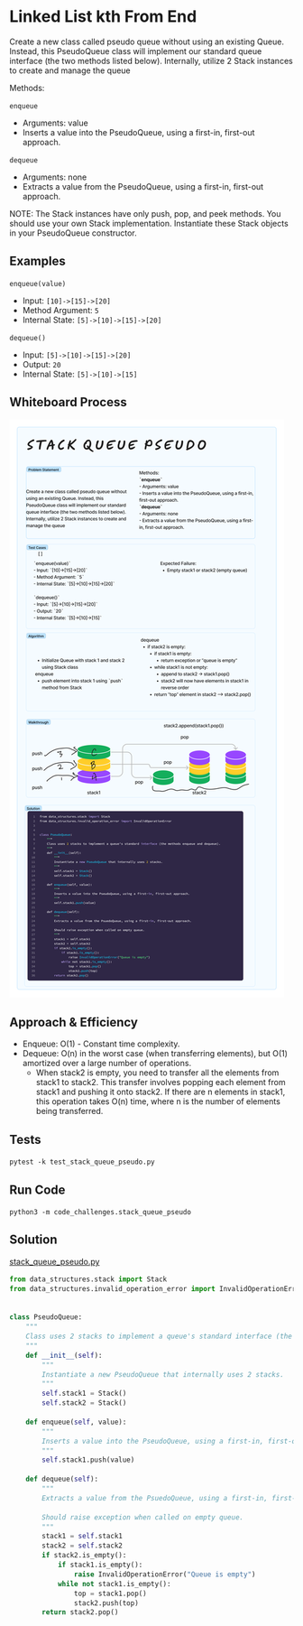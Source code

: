 # Linked List kth From End
<!-- Description of the challenge -->
Create a new class called pseudo queue without using an existing Queue. Instead, this PseudoQueue class will implement our standard queue interface (the two methods listed below). Internally, utilize 2 Stack instances to create and manage the queue

Methods:

`enqueue`

- Arguments: value
- Inserts a value into the PseudoQueue, using a first-in, first-out approach.

`dequeue`

- Arguments: none
- Extracts a value from the PseudoQueue, using a first-in, first-out approach.

NOTE: The Stack instances have only push, pop, and peek methods. You should use your own Stack implementation. Instantiate these Stack objects in your PseudoQueue constructor.

## Examples

`enqueue(value)`

- Input: `[10]->[15]->[20]`
- Method Argument: `5`
- Internal State: `[5]->[10]->[15]->[20]`

`dequeue()`

- Input: `[5]->[10]->[15]->[20]`
- Output: `20`
- Internal State: `[5]->[10]->[15]`

## Whiteboard Process
<!-- Embedded whiteboard image -->
![Stack Queue Pseudo Whiteboard](Stack_Queue_Pseudo_Whiteboard.png)

## Approach & Efficiency

- Enqueue: O(1) - Constant time complexity.
- Dequeue: O(n) in the worst case (when transferring elements), but O(1) amortized over a large number of operations.
  - When stack2 is empty, you need to transfer all the elements from stack1 to stack2. This transfer involves popping each element from stack1 and pushing it onto stack2. If there are n elements in stack1, this operation takes O(n) time, where n is the number of elements being transferred.

## Tests

`pytest -k test_stack_queue_pseudo.py`

## Run Code

`python3 -m code_challenges.stack_queue_pseudo`

## Solution

[stack_queue_pseudo.py](../../code_challenges/stack_queue_pseudo.py)

```python
from data_structures.stack import Stack
from data_structures.invalid_operation_error import InvalidOperationError


class PseudoQueue:
    """
    Class uses 2 stacks to implement a queue's standard interface (the methods enqueue and dequeue).
    """
    def __init__(self):
        """
        Instantiate a new PseudoQueue that internally uses 2 stacks.
        """
        self.stack1 = Stack()
        self.stack2 = Stack()

    def enqueue(self, value):
        """
        Inserts a value into the PseudoQueue, using a first-in, first-out approach.
        """
        self.stack1.push(value)

    def dequeue(self):
        """
        Extracts a value from the PsuedoQueue, using a first-in, first-out approach.

        Should raise exception when called on empty queue.
        """
        stack1 = self.stack1
        stack2 = self.stack2
        if stack2.is_empty():
            if stack1.is_empty():
                raise InvalidOperationError("Queue is empty")
            while not stack1.is_empty():
                top = stack1.pop()
                stack2.push(top)
        return stack2.pop()
```

